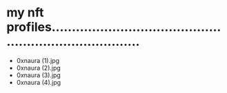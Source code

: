 # my nft profiles...........................................................................
- 0xnaura (1).jpg
- 0xnaura (2).jpg
- 0xnaura (3).jpg
- 0xnaura (4).jpg
